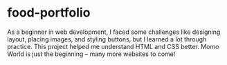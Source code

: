# food-portfolio
As a beginner in web development, I faced some challenges like designing layout, placing images, and styling buttons, but I learned a lot through practice. This project helped me understand HTML and CSS better.  Momo World is just the beginning – many more websites to come!
